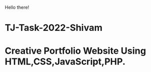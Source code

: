 Hello there!

# TJ-Task-2022-Shivam
# Creative Portfolio Website Using HTML,CSS,JavaScript,PHP.




